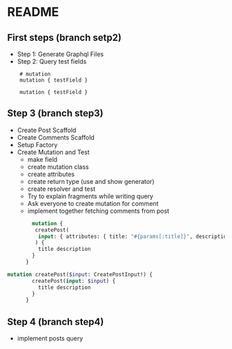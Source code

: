 # README


## First steps (branch setp2)
- Step 1: Generate Graphql Files
- Step 2: Query test fields

```text
    # mutation
    mutation { testField }
```

```text
    mutation { testField }
```
## Step 3 (branch step3)

- Create Post Scaffold
- Create Comments Scaffold
- Setup Factory
- Create Mutation and Test
  - make field
  - create mutation class
  - create attributes
  - create return type (use and show generator)
  - create resolver and test
  - Try to explain fragments while writing query
  - Ask everyone to create mutation for comment
  - implement together fetching comments from post

```graphql
        mutation {
         createPost(
          input: { attributes: { title: "#{params[:title]}", description: "#{params[:description]}" }}
         ) {
          title description
        }
      }
```

```graphql
mutation createPost($input: CreatePostInput!) {
        createPost(input: $input) {
          title description
        }
      }
```

## Step 4 (branch step4)
- implement posts query
